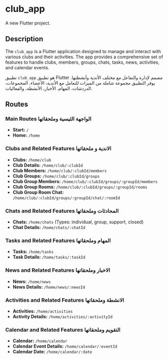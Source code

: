 <!-- http://localhost:6222/#/home -->
<!-- http://localhost:6222/#/home?index=1 -->
<!-- http://localhost:6222/#/home?index=2 -->
<!-- http://localhost:6222/#/home?index=3 -->
# club_app
A new Flutter project.

## Description

The `club_app` is a Flutter application designed to manage and interact with various clubs and their activities. The app provides a comprehensive set of features to handle clubs, members, groups, chats, tasks, news, activities, and calendar events.

تطبيق `club_app` هو تطبيق Flutter مصمم لإدارة والتفاعل مع مختلف الأندية وأنشطتها. يوفر التطبيق مجموعة شاملة من الميزات للتعامل مع الأندية، الأعضاء، المجموعات، الدردشات، المهام، الأخبار، الأنشطة، والفعاليات.

## Routes

### Main Routes الواجهة الئيسية وملحقاتها
- **Start:** `/`
- **Home:** `/home`

### Clubs and Related Features الاندية و ملحقاتها
- **Clubs:** `/home/club`
- **Club Details:** `/home/club/:clubId`
- **Club Members:** `/home/club/:clubId/members`
- **Club Groups:** `/home/club/:clubId/groups`
- **Club Group Members:** `/home/club/:clubId/groups/:groupId/members`
- **Club Group Rooms:** `/home/club/:clubId/groups/:groupId/rooms`
- **Club Group Room Chat:** `/home/club/:clubId/groups/:groupId/chat/:roomId`

### Chats and Related Features المحادثات وملحقاتها
- **Chats:** `/home/chats` (Types: individual, group, support, closed)
- **Chat Details:** `/home/chats/:chatId`

### Tasks and Related Features المهام وملحقاتها
- **Tasks:** `/home/tasks`
- **Task Details:** `/home/tasks/:taskId`

### News and Related Features الاخبار وملحقاتها
- **News:** `/home/news`
- **News Details:** `/home/news/:newsId`

### Activities and Related Features الانشطة وملحقاتها
- **Activities:** `/home/activities`
- **Activity Details:** `/home/activities/:activityId`

### Calendar and Related Features التقويم وملحقاتها
- **Calendar:** `/home/calendar`
- **Calendar Event Details:** `/home/calendar/:eventId`
- **Calendar Date:** `/home/calendar/:date`
